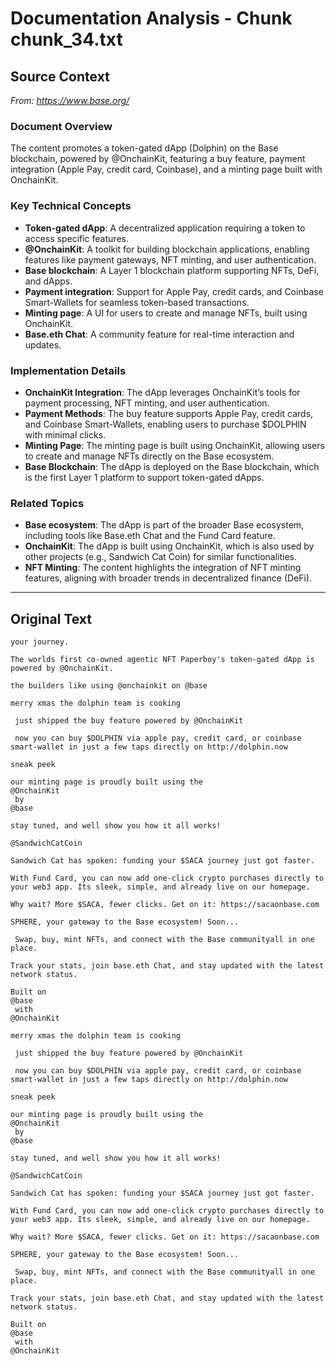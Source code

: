 # Documentation Analysis - Chunk chunk_34.txt

## Source Context
*From: https://www.base.org/*

### Document Overview  
The content promotes a token-gated dApp (Dolphin) on the Base blockchain, powered by @OnchainKit, featuring a buy feature, payment integration (Apple Pay, credit card, Coinbase), and a minting page built with OnchainKit.  

### Key Technical Concepts  
- **Token-gated dApp**: A decentralized application requiring a token to access specific features.  
- **@OnchainKit**: A toolkit for building blockchain applications, enabling features like payment gateways, NFT minting, and user authentication.  
- **Base blockchain**: A Layer 1 blockchain platform supporting NFTs, DeFi, and dApps.  
- **Payment integration**: Support for Apple Pay, credit cards, and Coinbase Smart-Wallets for seamless token-based transactions.  
- **Minting page**: A UI for users to create and manage NFTs, built using OnchainKit.  
- **Base.eth Chat**: A community feature for real-time interaction and updates.  

### Implementation Details  
- **OnchainKit Integration**: The dApp leverages OnchainKit’s tools for payment processing, NFT minting, and user authentication.  
- **Payment Methods**: The buy feature supports Apple Pay, credit cards, and Coinbase Smart-Wallets, enabling users to purchase $DOLPHIN with minimal clicks.  
- **Minting Page**: The minting page is built using OnchainKit, allowing users to create and manage NFTs directly on the Base ecosystem.  
- **Base Blockchain**: The dApp is deployed on the Base blockchain, which is the first Layer 1 platform to support token-gated dApps.  

### Related Topics  
- **Base ecosystem**: The dApp is part of the broader Base ecosystem, including tools like Base.eth Chat and the Fund Card feature.  
- **OnchainKit**: The dApp is built using OnchainKit, which is also used by other projects (e.g., Sandwich Cat Coin) for similar functionalities.  
- **NFT Minting**: The content highlights the integration of NFT minting features, aligning with broader trends in decentralized finance (DeFi).

---

## Original Text
```
your journey.

The worlds first co-owned agentic NFT Paperboy's token-gated dApp is powered by @OnchainKit.

the builders like using @onchainkit on @base

merry xmas the dolphin team is cooking

 just shipped the buy feature powered by @OnchainKit

 now you can buy $DOLPHIN via apple pay, credit card, or coinbase smart-wallet in just a few taps directly on http://dolphin.now

sneak peek 

our minting page is proudly built using the
@OnchainKit
 by
@base

stay tuned, and well show you how it all works! 

@SandwichCatCoin

Sandwich Cat has spoken: funding your $SACA journey just got faster.

With Fund Card, you can now add one-click crypto purchases directly to your web3 app. Its sleek, simple, and already live on our homepage.

Why wait? More $SACA, fewer clicks. Get on it: https://sacaonbase.com

SPHERE, your gateway to the Base ecosystem! Soon...

 Swap, buy, mint NFTs, and connect with the Base communityall in one place.

Track your stats, join base.eth Chat, and stay updated with the latest network status. 

Built on
@base
 with
@OnchainKit

merry xmas the dolphin team is cooking

 just shipped the buy feature powered by @OnchainKit

 now you can buy $DOLPHIN via apple pay, credit card, or coinbase smart-wallet in just a few taps directly on http://dolphin.now

sneak peek 

our minting page is proudly built using the
@OnchainKit
 by
@base

stay tuned, and well show you how it all works! 

@SandwichCatCoin

Sandwich Cat has spoken: funding your $SACA journey just got faster.

With Fund Card, you can now add one-click crypto purchases directly to your web3 app. Its sleek, simple, and already live on our homepage.

Why wait? More $SACA, fewer clicks. Get on it: https://sacaonbase.com

SPHERE, your gateway to the Base ecosystem! Soon...

 Swap, buy, mint NFTs, and connect with the Base communityall in one place.

Track your stats, join base.eth Chat, and stay updated with the latest network status. 

Built on
@base
 with
@OnchainKit

```